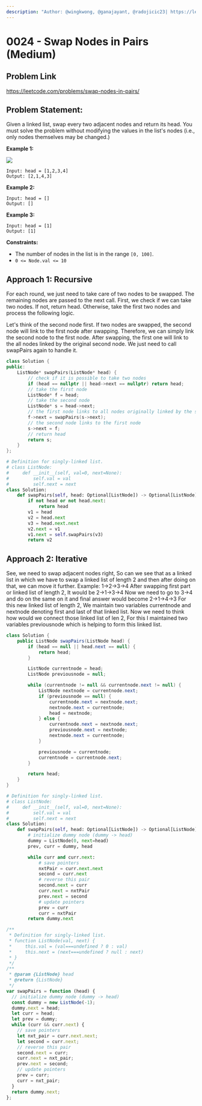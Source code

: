```yaml
---
description: "Author: @wingkwong, @ganajayant, @radojicic23| https://leetcode.com/problems/swap-nodes-in-pairs/"
---
```


# 0024 - Swap Nodes in Pairs (Medium)

## Problem Link

https://leetcode.com/problems/swap-nodes-in-pairs/

## Problem Statement:

Given a linked list, swap every two adjacent nodes and return its head. You must solve the problem without modifying the values in the list's nodes (i.e., only nodes themselves may be changed.)

**Example 1:**

![](https://assets.leetcode.com/uploads/2020/10/03/swap_ex1.jpg)

```
Input: head = [1,2,3,4]
Output: [2,1,4,3]
```

**Example 2:**

```
Input: head = []
Output: []
```

**Example 3:**

```
Input: head = [1]
Output: [1]
```

**Constraints:**

- The number of nodes in the list is in the range `[0, 100]`.
- `0 <= Node.val <= 10`

## Approach 1: Recursive

For each round, we just need to take care of two nodes to be swapped. The remaining nodes are passed to the next call. First, we check if we can take two nodes. If not, return head. Otherwise, take the first two nodes and process the following logic.

Let's think of the second node first. If two nodes are swapped, the second node will link to the first node after swapping. Therefore, we can simply link the second node to the first node. After swapping, the first one will link to the all nodes linked by the original second node. We just need to call swapPairs again to handle it.

<Tabs>
<TabItem value="cpp" label="C++">
<SolutionAuthor name="@wingkwong"/>

```cpp
class Solution {
public:
    ListNode* swapPairs(ListNode* head) {
        // check if it is possible to take two nodes
        if (head == nullptr || head->next == nullptr) return head;
        // take the first node
        ListNode* f = head;
        // take the second node
        ListNode* s = head->next;
        // the first node links to all nodes originally linked by the second node
        f->next = swapPairs(s->next);
        // the second node links to the first node
        s->next = f;
        // return head
        return s;
    }
};
```

</TabItem>

<TabItem value="python" label="Python">
<SolutionAuthor name="@radojicic23"/>

```python
# Definition for singly-linked list.
# class ListNode:
#     def __init__(self, val=0, next=None):
#         self.val = val
#         self.next = next
class Solution:
    def swapPairs(self, head: Optional[ListNode]) -> Optional[ListNode]:
        if not head or not head.next:
            return head
        v1 = head
        v2 = head.next
        v3 = head.next.next
        v2.next = v1
        v1.next = self.swapPairs(v3)
        return v2
```

</TabItem>
</Tabs>

## Approach 2: Iterative

See, we need to swap adjacent nodes right, So can we see that as a linked list in which we have to swap a linked list of length 2 and then after doing on that, we can move it further.
Example:
1->2->3->4
After swapping first part or linked list of length 2, It would be
2->1->3->4
Now we need to go to 3->4 and do on the same on it and final answer would become
2->1->4->3
For this new linked list of length 2, We maintain two variables currentnode and nextnode denoting first and last of that linked list.
Now we need to think how would we connect those linked list of len 2, For this I maintained two variables previousnode which is helping to form this linked list.

<Tabs>
<TabItem value="java" label="Java">
<SolutionAuthor name="@ganajayant"/>

```java
class Solution {
    public ListNode swapPairs(ListNode head) {
        if (head == null || head.next == null) {
            return head;
        }

        ListNode currentnode = head;
        ListNode previousnode = null;

        while (currentnode != null && currentnode.next != null) {
            ListNode nextnode = currentnode.next;
            if (previousnode == null) {
                currentnode.next = nextnode.next;
                nextnode.next = currentnode;
                head = nextnode;
            } else {
                currentnode.next = nextnode.next;
                previousnode.next = nextnode;
                nextnode.next = currentnode;
            }

            previousnode = currentnode;
            currentnode = currentnode.next;
        }

        return head;
    }
}
```

</TabItem>

<TabItem value="python" label="Python">
<SolutionAuthor name="@radojicic23"/>

```python
# Definition for singly-linked list.
# class ListNode:
#     def __init__(self, val=0, next=None):
#         self.val = val
#         self.next = next
class Solution:
    def swapPairs(self, head: Optional[ListNode]) -> Optional[ListNode]:
        # initialize dummy node (dummy -> head)
        dummy = ListNode(0, next=head)
        prev, curr = dummy, head

        while curr and curr.next:
            # save pointers
            nxtPair = curr.next.next
            second = curr.next
            # reverse this pair
            second.next = curr
            curr.next = nxtPair
            prev.next = second
            # update pointers
            prev = curr
            curr = nxtPair
        return dummy.next
```

</TabItem>

<TabItem value="js" label="JavaScript">
<SolutionAuthor name="@radojicic23"/>

```js
/**
 * Definition for singly-linked list.
 * function ListNode(val, next) {
 *     this.val = (val===undefined ? 0 : val)
 *     this.next = (next===undefined ? null : next)
 * }
 */
/**
 * @param {ListNode} head
 * @return {ListNode}
 */
var swapPairs = function (head) {
  // initialize dummy node (dummy -> head)
  const dummy = new ListNode(-1);
  dummy.next = head;
  let curr = head;
  let prev = dummy;
  while (curr && curr.next) {
    // save pointers
    let nxt_pair = curr.next.next;
    let second = curr.next;
    // reverse this pair
    second.next = curr;
    curr.next = nxt_pair;
    prev.next = second;
    // update pointers
    prev = curr;
    curr = nxt_pair;
  }
  return dummy.next;
};
```

</TabItem>
</Tabs>
